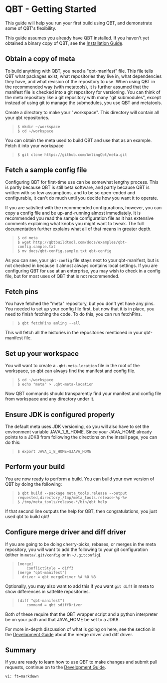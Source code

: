 # QBT - Getting Started

This guide will help you run your first build using QBT, and demonstrate some of QBT's flexibility.

This guide assumes you already have QBT installed.  If you haven't yet obtained a binary copy of QBT, see the [Installation Guide](install.html).

## Obtain a copy of meta

To build anything with QBT, you need a "qbt-manifest" file.  This file tells QBT what packages exist, what repositories they live in, what dependencies they have, and what revision of the repository to use.  When using QBT in the recommended way (with metatools), it is further assumed that the manifest file is checked into a git repository for versioning.  You can think of the meta repository like a git repository with many "git submodules", except instead of using git to manage the submodules, you use QBT and metatools.

Create a directory to make your "workspace".  This directory will contain all your qbt repositories.

>     $ mkdir ~/workspace
>     $ cd ~/workspace

You can obtain the meta used to build QBT and use that as an example.  Fetch it into your workspace

>     $ git clone https://github.com/AmlingQbt/meta.git

## Fetch a sample config file

Configuring QBT for first-time use can be somewhat lengthy process.  This is partly because QBT is still beta software, and partly because QBT is written with so few assumptions, and to be so open-ended and configurable, it can't do much until you decide how you want it to operate.

If you are satisfied with the recommended configurations, however, you can copy a config file and be up-and-running almost immediately.  It is recommended you read the sample configuration file as it has extensive comments explaining what knobs you might want to tweak.  The full documentation further explains what all of that means in greater depth.

>     $ cd meta
>     $ wget http://qbtbuildtool.com/docs/examples/qbt-config.sample.txt
>     $ mv docs/qbt-config.sample.txt qbt-config

As you can see, your `qbt-config` file stays next to your qbt-manifest, but is not checked in because it almost always contains local settings.  If you are configuring QBT for use at an enterprise, you may wish to check in a config file, but for most uses of QBT that is not recommended.

## Fetch pins

You have fetched the "meta" repository, but you don't yet have any pins.  You needed to set up your config file first, but now that it is in place, you need to finish fetching the code.  To do this, you can run fetchPins.

>     $ qbt fetchPins amling --all

This will fetch all the histories in the repositories mentioned in your qbt-manifest file.

## Set up your workspace

You will want to create a `.qbt-meta-location` file in the root of the workspace, so qbt can always find the manifest and config file.

>     $ cd ~/workspace
>     $ echo "meta" > .qbt-meta-location

Now QBT commands should transparently find your manifest and config file from workspace and any directory under it.

## Ensure JDK is configured properly

The default meta uses JDK versioning, so you will also have to set the environment variable JAVA_1_8_HOME.  Since your JAVA_HOME already points to a JDK8 from following the directions on the install page, you can do this:

>     $ export JAVA_1_8_HOME=$JAVA_HOME

## Perform your build

You are now ready to perform a build.  You can build your own version of QBT by doing the following:

>     $ qbt build --package meta_tools.release --output requested,directory,/tmp/meta_tools.release-%p-%v
>     $ /tmp/meta_tools/release-*/bin/qbt help

If that second line outputs the help for QBT, then congratulations, you just used qbt to build qbt!

## Configure merge driver and diff driver

If you are going to be doing cherry-picks, rebases, or merges in the meta repository, you will want to add the following to your git configuration (either in `meta/.git/config` or in `~/.gitconfig`).

>     [merge]
>         conflictStyle = diff3
>     [merge "qbt-manifest"]
>     	driver = qbt mergeDriver %A %O %B

Optionally, you may also want to add this if you want `git diff` in meta to show differences in sattelite repositories.

>     [diff "qbt-manifest"]
>         command = qbt sdiffDriver  

Both of these require that the QBT wrapper script and a python interpreter be on your path and that JAVA_HOME be set to a JDK8.

For more in-depth discussion of what is going on here, see the section in the [Development Guide](development-guide.html) about the merge driver and diff driver.

## Summary

If you are ready to learn how to use QBT to make changes and submit pull requests, continue on to the [Development Guide](development-guide.html).

    vi: ft=markdown
